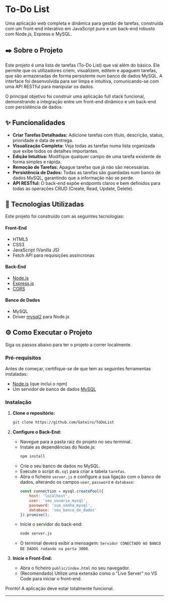 # To-Do List

Uma aplicação web completa e dinâmica para gestão de tarefas, construída com um front-end interativo em JavaScript puro e um back-end robusto com Node.js, Express e MySQL.

## ✒️ Sobre o Projeto

Este projeto é uma lista de tarefas (To-Do List) que vai além do básico. Ele permite que os utilizadores criem, visualizem, editem e apaguem tarefas, que são armazenadas de forma persistente num banco de dados MySQL. A interface foi desenvolvida para ser limpa e intuitiva, comunicando-se com uma API RESTful para manipular os dados.

O principal objetivo foi construir uma aplicação full stack funcional, demonstrando a integração entre um front-end dinâmico e um back-end com persistência de dados.

## ✨ Funcionalidades

  * **Criar Tarefas Detalhadas:** Adicione tarefas com título, descrição, status, prioridade e data de entrega.
  * **Visualização Completa:** Veja todas as tarefas numa lista organizada que exibe todos os detalhes importantes.
  * **Edição Intuitiva:** Modifique qualquer campo de uma tarefa existente de forma simples e rápida.
  * **Remoção de Tarefas:** Apague tarefas que já não são necessárias.
  * **Persistência de Dados:** Todas as tarefas são guardadas num banco de dados MySQL, garantindo que a informação não se perde.
  * **API RESTful:** O back-end expõe endpoints claros e bem definidos para todas as operações CRUD (Create, Read, Update, Delete).

## 🚀 Tecnologias Utilizadas

Este projeto foi construído com as seguintes tecnologias:

#### **Front-End**

  * HTML5
  * CSS3
  * JavaScript (Vanilla JS)
  * Fetch API para requisições assíncronas

#### **Back-End**

  * [Node.js](https://nodejs.org/)
  * [Express.js](https://expressjs.com/pt-br/)
  * [CORS](https://www.npmjs.com/package/cors)

#### **Banco de Dados**

  * MySQL
  * Driver [mysql2](https://www.npmjs.com/package/mysql2) para Node.js

## ⚙️ Como Executar o Projeto

Siga os passos abaixo para ter o projeto a correr localmente.

### **Pré-requisitos**

Antes de começar, certifique-se de que tem as seguintes ferramentas instaladas:

  * [Node.js](https://nodejs.org/) (que inclui o npm)
  * Um servidor de banco de dados [MySQL](https://www.mysql.com/)

### **Instalação**

1.  **Clone o repositório:**

    ```bash
    git clone https://github.com/Gateiro/ToDoList
    ```

2.  **Configure o Back-End:**

      * Navegue para a pasta raiz do projeto no seu terminal.
      * Instale as dependências do Node.js:
        ```bash
        npm install
        ```
      * Crie o seu banco de dados no MySQL.
      * Execute o script `db.sql` para criar a tabela `tarefas`.
      * Abra o ficheiro `server.js` e configure a sua ligação com o banco de dados, alterando os campos `user`, `password` e `database`:
        ```javascript
        const connection = mysql.createPool({
            host: 'localhost',
            user: 'seu_usuario_mysql',
            password: 'sua_senha_mysql',
            database: 'seu_banco_de_dados'
        }).promise();
        ```
      * Inicie o servidor do back-end:
        ```bash
        node server.js
        ```
      * O terminal deverá exibir a mensagem: `Servidor CONECTADO AO BANCO DE DADOS rodando na porta 3000`.

3.  **Inicie o Front-End:**

      * Abra o ficheiro `public/index.html` no seu navegador.
      * (Recomendado) Utilize uma extensão como o "Live Server" no VS Code para iniciar o front-end.

Pronto\! A aplicação deve estar totalmente funcional.

-----
